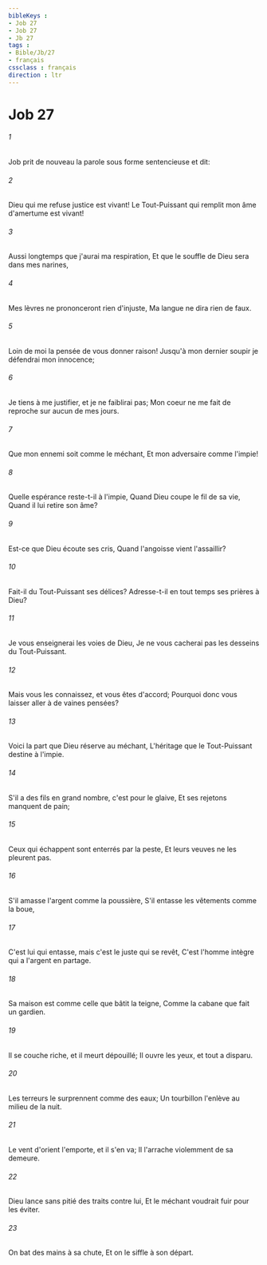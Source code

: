 ```yaml
---
bibleKeys : 
- Job 27
- Job 27
- Jb 27
tags : 
- Bible/Jb/27
- français
cssclass : français
direction : ltr
---
```


# Job 27

###### 1
Job prit de nouveau la parole sous forme sentencieuse et dit:
###### 2
Dieu qui me refuse justice est vivant! Le Tout-Puissant qui remplit mon âme d'amertume est vivant!
###### 3
Aussi longtemps que j'aurai ma respiration, Et que le souffle de Dieu sera dans mes narines,
###### 4
Mes lèvres ne prononceront rien d'injuste, Ma langue ne dira rien de faux.
###### 5
Loin de moi la pensée de vous donner raison! Jusqu'à mon dernier soupir je défendrai mon innocence;
###### 6
Je tiens à me justifier, et je ne faiblirai pas; Mon coeur ne me fait de reproche sur aucun de mes jours.
###### 7
Que mon ennemi soit comme le méchant, Et mon adversaire comme l'impie!
###### 8
Quelle espérance reste-t-il à l'impie, Quand Dieu coupe le fil de sa vie, Quand il lui retire son âme?
###### 9
Est-ce que Dieu écoute ses cris, Quand l'angoisse vient l'assaillir?
###### 10
Fait-il du Tout-Puissant ses délices? Adresse-t-il en tout temps ses prières à Dieu?
###### 11
Je vous enseignerai les voies de Dieu, Je ne vous cacherai pas les desseins du Tout-Puissant.
###### 12
Mais vous les connaissez, et vous êtes d'accord; Pourquoi donc vous laisser aller à de vaines pensées?
###### 13
Voici la part que Dieu réserve au méchant, L'héritage que le Tout-Puissant destine à l'impie.
###### 14
S'il a des fils en grand nombre, c'est pour le glaive, Et ses rejetons manquent de pain;
###### 15
Ceux qui échappent sont enterrés par la peste, Et leurs veuves ne les pleurent pas.
###### 16
S'il amasse l'argent comme la poussière, S'il entasse les vêtements comme la boue,
###### 17
C'est lui qui entasse, mais c'est le juste qui se revêt, C'est l'homme intègre qui a l'argent en partage.
###### 18
Sa maison est comme celle que bâtit la teigne, Comme la cabane que fait un gardien.
###### 19
Il se couche riche, et il meurt dépouillé; Il ouvre les yeux, et tout a disparu.
###### 20
Les terreurs le surprennent comme des eaux; Un tourbillon l'enlève au milieu de la nuit.
###### 21
Le vent d'orient l'emporte, et il s'en va; Il l'arrache violemment de sa demeure.
###### 22
Dieu lance sans pitié des traits contre lui, Et le méchant voudrait fuir pour les éviter.
###### 23
On bat des mains à sa chute, Et on le siffle à son départ.
